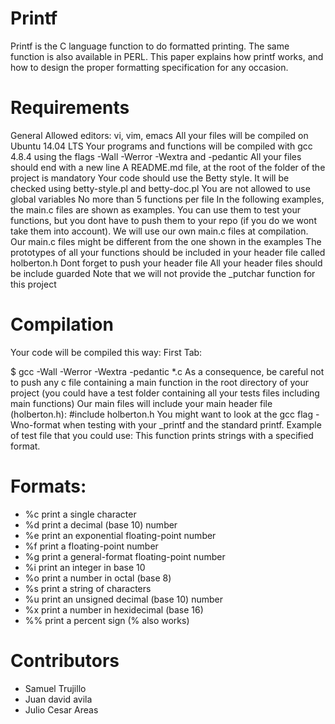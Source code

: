 # Printf
Printf is the C language function to do formatted printing. The same function is also available in PERL. This paper explains how printf works, and how to design the proper formatting specification for any occasion.
# Requirements
General
Allowed editors: vi, vim, emacs
All your files will be compiled on Ubuntu 14.04 LTS
Your programs and functions will be compiled with gcc 4.8.4 using the flags -Wall -Werror -Wextra and -pedantic
All your files should end with a new line
A README.md file, at the root of the folder of the project is mandatory
Your code should use the Betty style. It will be checked using betty-style.pl and betty-doc.pl
You are not allowed to use global variables
No more than 5 functions per file
In the following examples, the main.c files are shown as examples. You can use them to test your functions, but you dont have to push them to your repo (if you do we wont take them into account). We will use our own main.c files at compilation. Our main.c files might be different from the one shown in the examples
The prototypes of all your functions should be included in your header file called holberton.h
Dont forget to push your header file
All your header files should be include guarded
Note that we will not provide the _putchar function for this project

# Compilation
Your code will be compiled this way:
First Tab:

$ gcc -Wall -Werror -Wextra -pedantic *.c
As a consequence, be careful not to push any c file containing a main function in the root directory of your project (you could have a test folder containing all your tests files including main functions)
Our main files will include your main header file (holberton.h): #include holberton.h
You might want to look at the gcc flag -Wno-format when testing with your _printf and the standard printf. Example of test file that you could use:
This function prints strings with a specified format.

# Formats:

* %c print a single character
* %d print a decimal (base 10) number
* %e print an exponential floating-point number
* %f print a floating-point number
* %g print a general-format floating-point number
* %i print an integer in base 10
* %o print a number in octal (base 8)
* %s print a string of characters
* %u print an unsigned decimal (base 10) number
* %x print a number in hexidecimal (base 16)
* %% print a percent sign (\% also works)

# Contributors
* Samuel Trujillo
* Juan david avila
* Julio Cesar Areas